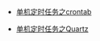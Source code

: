 - [单机定时任务之crontab](https://www.cnblogs.com/shuaiqing/p/7742382.html)

- [单机定时任务之Quartz](https://www.cnblogs.com/drift-ice/p/3817269.html)
